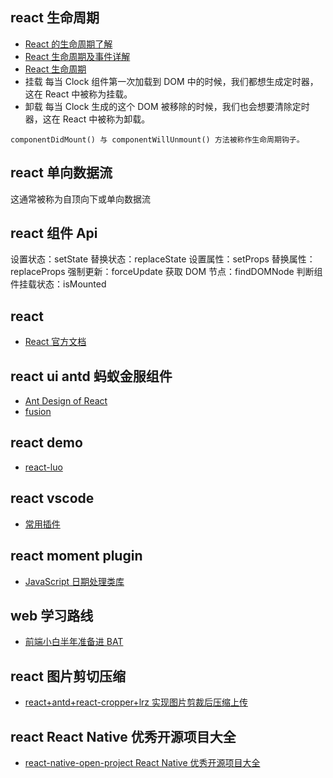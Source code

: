 ## react 生命周期

-   [React 的生命周期了解](https://blog.csdn.net/ruike1400360107/article/details/89554753)
-   [React 生命周期及事件详解](https://blog.csdn.net/limm33/article/details/50942808)
-   [React 生命周期](https://www.cnblogs.com/yangzhou33/p/8799278.html)
-   挂载
    每当 Clock 组件第一次加载到 DOM 中的时候，我们都想生成定时器，这在 React 中被称为挂载。
-   卸载
    每当 Clock 生成的这个 DOM 被移除的时候，我们也会想要清除定时器，这在 React 中被称为卸载。

```
componentDidMount() 与 componentWillUnmount() 方法被称作生命周期钩子。
```

## react 单向数据流

这通常被称为自顶向下或单向数据流

## react 组件 Api

设置状态：setState
替换状态：replaceState
设置属性：setProps
替换属性：replaceProps
强制更新：forceUpdate
获取 DOM 节点：findDOMNode
判断组件挂载状态：isMounted

## react

-   [React 官方文档](https://react.docschina.org/)

## react ui antd 蚂蚁金服组件

-   [Ant Design of React](https://ant.design/docs/react/introduce-cn)
-   [fusion](https://github.com/alibaba-fusion/next)

## react demo

-   [react-luo](https://github.com/javaLuo/react-luo)

## react vscode

-   [常用插件](https://www.cnblogs.com/honeynm/p/10024872.html)

## react moment plugin

-   [JavaScript 日期处理类库](http://momentjs.cn/)

## web 学习路线

-   [前端小白半年准备进 BAT](https://github.com/brickspert/blog/issues/16)

## react 图片剪切压缩

-   [react+antd+react-cropper+lrz 实现图片剪裁后压缩上传](https://blog.csdn.net/genius_yym/article/details/82857907)

## react React Native 优秀开源项目大全

-   [react-native-open-project React Native 优秀开源项目大全](http://www.marno.cn/)
